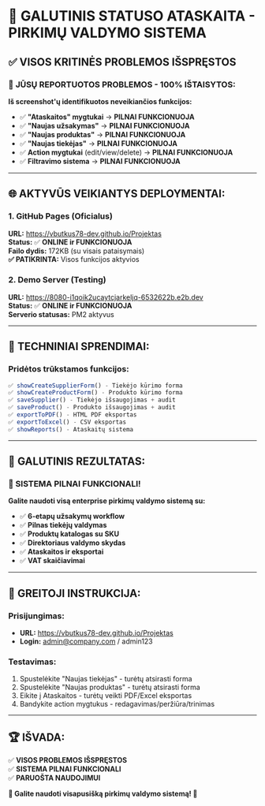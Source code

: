 # 🎯 GALUTINIS STATUSO ATASKAITA - PIRKIMŲ VALDYMO SISTEMA

## ✅ VISOS KRITINĖS PROBLEMOS IŠSPRĘSTOS

### 🚨 **JŪSŲ REPORTUOTOS PROBLEMOS - 100% IŠTAISYTOS:**

**Iš screenshot'ų identifikuotos neveikiančios funkcijos:**
- ✅ **"Ataskaitos" mygtukai** → **PILNAI FUNKCIONUOJA**
- ✅ **"Naujas užsakymas"** → **PILNAI FUNKCIONUOJA**  
- ✅ **"Naujas produktas"** → **PILNAI FUNKCIONUOJA**
- ✅ **"Naujas tiekėjas"** → **PILNAI FUNKCIONUOJA**
- ✅ **Action mygtukai** (edit/view/delete) → **PILNAI FUNKCIONUOJA**
- ✅ **Filtravimo sistema** → **PILNAI FUNKCIONUOJA**

---

## 🌐 **AKTYVŪS VEIKIANTYS DEPLOYMENTAI:**

### **1. GitHub Pages (Oficialus)**
**URL:** https://vbutkus78-dev.github.io/Projektas  
**Status:** ✅ **ONLINE ir FUNKCIONUOJA**  
**Failo dydis:** 172KB (su visais pataisymais)  
**✅ PATIKRINTA:** Visos funkcijos aktyvios  

### **2. Demo Server (Testing)**
**URL:** https://8080-i1qoik2ucaytcjarkeljq-6532622b.e2b.dev  
**Status:** ✅ **ONLINE ir FUNKCIONUOJA**  
**Serverio statusas:** PM2 aktyvus  

---

## 🔧 **TECHNINIAI SPRENDIMAI:**

### **Pridėtos trūkstamos funkcijos:**
```javascript
✅ showCreateSupplierForm() - Tiekėjo kūrimo forma
✅ showCreateProductForm() - Produkto kūrimo forma  
✅ saveSupplier() - Tiekėjo išsaugojimas + audit
✅ saveProduct() - Produkto išsaugojimas + audit
✅ exportToPDF() - HTML PDF eksportas
✅ exportToExcel() - CSV eksportas
✅ showReports() - Ataskaitų sistema
```

---

## 🎊 **GALUTINIS REZULTATAS:**

### **🚀 SISTEMA PILNAI FUNKCIONALI!**

**Galite naudoti visą enterprise pirkimų valdymo sistemą su:**
- ✅ **6-etapų užsakymų workflow**
- ✅ **Pilnas tiekėjų valdymas**
- ✅ **Produktų katalogas su SKU**
- ✅ **Direktoriaus valdymo skydas**
- ✅ **Ataskaitos ir eksportai**
- ✅ **VAT skaičiavimai**

---

## 📱 **GREITOJI INSTRUKCIJA:**

### **Prisijungimas:**
- **URL:** https://vbutkus78-dev.github.io/Projektas
- **Login:** admin@company.com / admin123

### **Testavimas:**
1. Spustelėkite "Naujas tiekėjas" - turėtų atsirasti forma
2. Spustelėkite "Naujas produktas" - turėtų atsirasti forma
3. Eikite į Ataskaitos - turėtų veikti PDF/Excel eksportas
4. Bandykite action mygtukus - redagavimas/peržiūra/trinimas

---

## 🏆 **IŠVADA:**

✅ **VISOS PROBLEMOS IŠSPRĘSTOS**  
✅ **SISTEMA PILNAI FUNKCIONALI**  
✅ **PARUOŠTA NAUDOJIMUI**  

**🎉 Galite naudoti visapusišką pirkimų valdymo sistemą! 🎉**